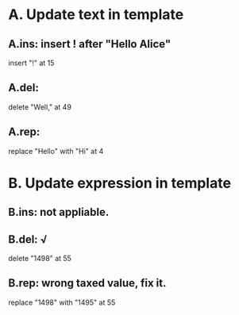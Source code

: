 # A. Update text in template
## A.ins: insert ! after "Hello Alice"
  insert "!" at 15

## A.del: 
  delete "Well," at 49

## A.rep: 
  replace "Hello" with "Hi" at 4

# B. Update expression in template
## B.ins: not appliable.

## B.del: √
  delete "1498" at 55

## B.rep: wrong taxed value, fix it.
  replace "1498" with "1495" at 55